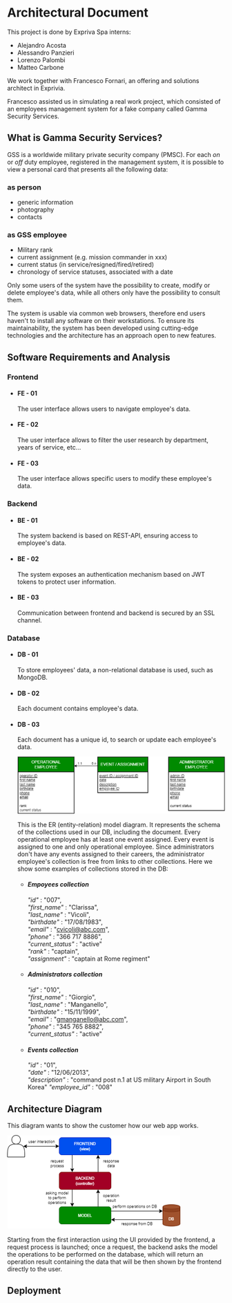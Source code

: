 # Architectural Document

This project is done by Expriva Spa interns:

- Alejandro Acosta
- Alessandro Panzieri
- Lorenzo Palombi
- Matteo Carbone

We work together with Francesco Fornari, an offering and solutions architect in Exprivia.

Francesco assisted us in simulating a real work project, which consisted of an employees management system for a fake company called Gamma Security Services.

## What is Gamma Security Services?

GSS is a worldwide military private security company (PMSC). For each *on* or *off* duty employee, registered in the management system, it is possible to view a personal card that presents all the following data:

### as person

- generic information
- photography
- contacts

### as GSS employee

- Military rank
- current assignment (e.g. mission commander in xxx)
- current status (in service/resigned/fired/retired)
- chronology of service statuses, associated with a date

Only some users of the system have the possibility to create, modify or delete employee's data, while all others only have the possibility to consult them.

The system is usable via common web browsers, therefore end users haven't to install any software on their workstations. To ensure its maintainability, the system has been developed using cutting-edge technologies and the architecture has an approach open to new features.

## Software Requirements and Analysis

### Frontend

- #### **FE - 01**

  The user interface allows users to navigate employee's data.

- #### **FE - 02**

  The user interface allows to filter the user research by department, years of service, etc...

- #### **FE - 03**

  The user interface allows specific users to modify these employee's data.

### Backend

- #### **BE - 01**

  The system backend is based on REST-API, ensuring access to employee's data.

- #### **BE - 02**

  The system exposes an authentication mechanism based on JWT tokens to protect user information.

- #### **BE - 03**

  Communication between frontend and backend is secured by an SSL channel.

### Database

- #### **DB - 01**

  To store employees' data, a non-relational database is used, such as MongoDB.

- #### **DB - 02**

  Each document contains employee's data.

- #### **DB - 03**

  Each document has a unique id, to search or update each employee's data.

  ![ER model diagram](documentation/ER_model_diagram/ER_model.png)

  This is the ER (entity-relation) model diagram. It represents the schema of the collections used in our DB, including the document. Every operational employee has at least one event assigned. Every event is assigned to one and only operational employee. Since administrators don't have any events assigned to their careers, the administrator employee's collection is free from links to other collections. Here we show some examples of collections stored in the DB:

  - #### ***Empoyees collection***

    *"id"* : "007",\
    *"first_name"* : "Clarissa",\
    *"last_name"* : "Vicoli",\
    *"birthdate"* : "17/08/1983",\
    *"email"* : "<cvicoli@abc.com>",\
    *"phone"* : "366 717 8886",\
    *"current_status"* : "active"\
    *"rank"* : "captain",\
    *"assignment"* : "captain at Rome regiment"

  - #### ***Administrators collection***

    *"id"* : "010",\
    *"first_name"* : "Giorgio",\
    *"last_name"* : "Manganello",\
    *"birthdate"* : "15/11/1999",\
    *"email"* : "<gmanganello@abc.com>",\
    *"phone"* : "345 765 8882",\
    *"current_status"* : "active"

  - #### ***Events collection***

    *"id"* : "01",\
    *"date"* : "12/06/2013",\
    *"description"* : "command post n.1 at US military Airport in South Korea"
    *"employee_id"* : "008"

## Architecture Diagram

This diagram wants to show the customer how our web app works.

![architecture diagram](documentation/architecture_diagram/architecture.png)

Starting from the first interaction using the UI provided by the frontend, a request process is launched; once a request, the backend asks the model the operations to be performed on the database, which will return an operation result containing the data that will be then shown by the frontend directly to the user.

## Deployment
